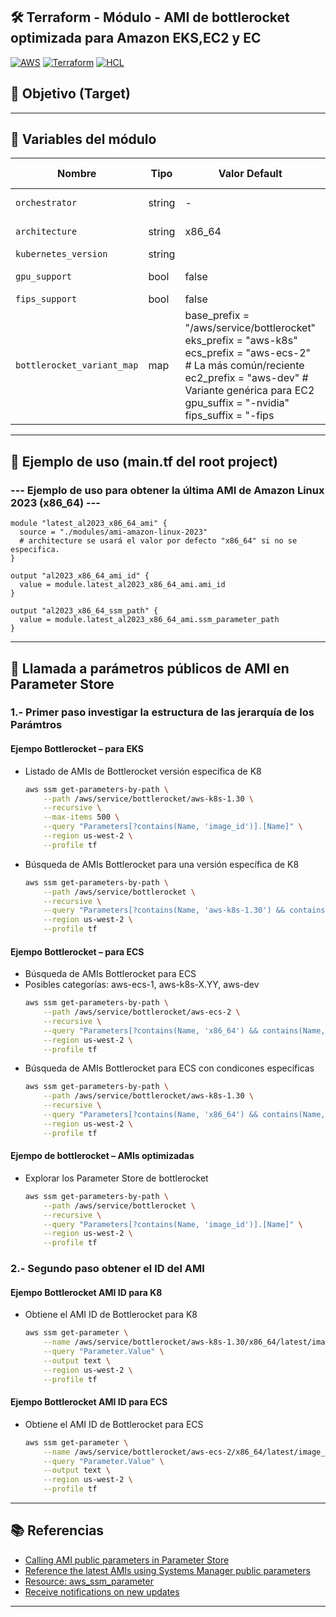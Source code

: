 ## 🛠️ Terraform - Módulo - AMI de bottlerocket optimizada para Amazon EKS,EC2 y EC

[![AWS](https://img.shields.io/badge/AWS-%23FF9900.svg?logo=amazon-web-services&logoColor=white)](#)
[![Terraform](https://img.shields.io/badge/IaC-Terraform-623CE4?logo=terraform&logoColor=white)](#)
[![HCL](https://img.shields.io/badge/Language-HCL-blueviolet)](#)

## 🎯 Objetivo (Target)


---

## 🔧 Variables del módulo

| Nombre                | Tipo         | Valor Default         | Possible settings |
|-----------------------|--------------|-----------------------|-------------------|                  
| `orchestrator`        | string       | -                  | eks, ecs, ec2  |
| `architecture`        | string       | x86_64                |  x86_64, arm64  |
| `kubernetes_version`  | string       |                       | -   |
| `gpu_support`         | bool      | false                     | true, false  |
| `fips_support`         | bool      | false                      | true,false  |
| `bottlerocket_variant_map`         | map      | base_prefix = "/aws/service/bottlerocket" <br> eks_prefix  = "aws-k8s" <br> ecs_prefix  = "aws-ecs-2" # La más común/reciente <br> ec2_prefix  = "aws-dev" # Variante genérica para EC2 <br> gpu_suffix  = "-nvidia" <br> fips_suffix = "-fips  | -  |


---

## 🧪 Ejemplo de uso (main.tf del root project)
### --- Ejemplo de uso para obtener la última AMI de Amazon Linux 2023 (x86_64) ---
```hcl
module "latest_al2023_x86_64_ami" {
  source = "./modules/ami-amazon-linux-2023"
  # architecture se usará el valor por defecto "x86_64" si no se especifica.
}

output "al2023_x86_64_ami_id" {
  value = module.latest_al2023_x86_64_ami.ami_id
}

output "al2023_x86_64_ssm_path" {
  value = module.latest_al2023_x86_64_ami.ssm_parameter_path
}
```

---

## 📌 Llamada a parámetros públicos de AMI en Parameter Store
### 1.- Primer paso investigar la estructura de las jerarquía de los Parámtros
#### Ejempo Bottlerocket – para EKS
- Listado de AMIs de Bottlerocket versión específica de K8
    ```bash
    aws ssm get-parameters-by-path \
        --path /aws/service/bottlerocket/aws-k8s-1.30 \
        --recursive \
        --max-items 500 \
        --query "Parameters[?contains(Name, 'image_id')].[Name]" \
        --region us-west-2 \
        --profile tf
    ```
- Búsqueda de AMIs Bottlerocket para una versión específica de K8
    ```bash
    aws ssm get-parameters-by-path \
        --path /aws/service/bottlerocket \
        --recursive \
        --query "Parameters[?contains(Name, 'aws-k8s-1.30') && contains(Name, 'x86_64') && contains(Name, 'image_id')].[Name]" \
        --region us-west-2 \
        --profile tf
    ```
#### Ejempo Bottlerocket – para ECS
- Búsqueda de AMIs Bottlerocket para ECS
- Posibles categorías: aws-ecs-1, aws-k8s-X.YY, aws-dev
    ```bash
    aws ssm get-parameters-by-path \
        --path /aws/service/bottlerocket/aws-ecs-2 \
        --recursive \
        --query "Parameters[?contains(Name, 'x86_64') && contains(Name, 'image_id')].[Name]" \
        --region us-west-2 \
        --profile tf
    ```
- Búsqueda de AMIs Bottlerocket para ECS con condicones específicas
    ```bash
    aws ssm get-parameters-by-path \
        --path /aws/service/bottlerocket/aws-k8s-1.30 \
        --recursive \
        --query "Parameters[?contains(Name, 'x86_64') && contains(Name, 'image_id')].[Name]" \
        --region us-west-2 \
        --profile tf
    ```
#### Ejempo de bottlerocket – AMIs optimizadas
- Explorar los Parameter Store de bottlerocket
    ```bash
    aws ssm get-parameters-by-path \
        --path /aws/service/bottlerocket \
        --recursive \
        --query "Parameters[?contains(Name, 'image_id')].[Name]" \
        --region us-west-2 \
        --profile tf
    ```

###  2.- Segundo paso obtener el ID del AMI
#### Ejempo Bottlerocket AMI ID para K8
- Obtiene el AMI ID de Bottlerocket para K8
    ```bash 
    aws ssm get-parameter \
        --name /aws/service/bottlerocket/aws-k8s-1.30/x86_64/latest/image_id \
        --query "Parameter.Value" \
        --output text \
        --region us-west-2 \
        --profile tf
    ```
#### Ejempo Bottlerocket AMI ID para ECS
- Obtiene el AMI ID de Bottlerocket para ECS
    ```bash 
    aws ssm get-parameter \
        --name /aws/service/bottlerocket/aws-ecs-2/x86_64/latest/image_id \
        --query "Parameter.Value" \
        --output text \
        --region us-west-2 \
        --profile tf
    ```

---
 
## 📚 Referencias
- [Calling AMI public parameters in Parameter Store](https://docs.aws.amazon.com/systems-manager/latest/userguide/parameter-store-public-parameters-ami.html)
- [Reference the latest AMIs using Systems Manager public parameters](https://docs.aws.amazon.com/AWSEC2/latest/UserGuide/finding-an-ami-parameter-store.html)
- [Resource: aws_ssm_parameter](https://registry.terraform.io/providers/hashicorp/aws/latest/docs/resources/ssm_parameter)
- [Receive notifications on new updates](https://docs.aws.amazon.com/linux/al2023/ug/receive-update-notification.html)

---